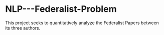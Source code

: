 # NLP---Federalist-Problem
This project seeks to quantitatively analyze the Federalist Papers between its three authors.
